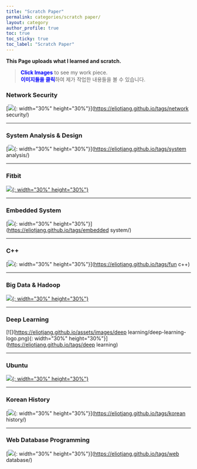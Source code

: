 ```yaml
---
title: "Scratch Paper"
permalink: categories/scratch paper/
layout: category
author_profile: true
toc: true
toc_sticky: true
toc_label: "Scratch Paper"
---
```


__This Page uploads what I learned and scratch.__  
> <span style="color:blue"><b>Click Images</b></span> to see my work piece.  
> <span style="color:blue"><b>이미지들을 클릭</b></span>하여 제가 작업한 내용들을 볼 수 있습니다.

### Network Security  
[![](https://eliotjang.github.io/assets/images/network-security/network-security-logo.jpeg){: width="30%" height="30%"}](https://eliotjang.github.io/tags/network security/)

- - -
### System Analysis & Design
[![](https://eliotjang.github.io/assets/images/system-analysis/system-analysis-logo.jpeg){: width="30%" height="30%"}](https://eliotjang.github.io/tags/system analysis/)

- - -
### Fitbit  
[![](https://eliotjang.github.io/assets/images/fitbit/fitbit-logo.jpeg){: width="30%" height="30%"}](https://eliotjang.github.io/tags/fitbit/)  

- - -
### Embedded System
[![](https://eliotjang.github.io/assets/images/embedded-system/embedded-system-logo.jpeg){: width="30%" height="30%"}](https://eliotjang.github.io/tags/embedded system/)

- - -
### C++  
[![](https://eliotjang.github.io/assets/images/c++/c++-logo.png){: width="30%" height="30%"}](https://eliotjang.github.io/tags/fun c++)  

- - -
### Big Data & Hadoop
[![](https://eliotjang.github.io/assets/images/hadoop/hadoop-logo.png){: width="30%" height="30%"}](https://eliotjang.github.io/tags/hadoop)

- - -
### Deep Learning  
[![](https://eliotjang.github.io/assets/images/deep learning/deep-learning-logo.png){: width="30%" height="30%"}](https://eliotjang.github.io/tags/deep learning)  

- - -
### Ubuntu  
[![](https://eliotjang.github.io/assets/images/ubuntu/ubuntu-logo.jpeg){: width="30%" height="30%"}](https://eliotjang.github.io/tags/ubuntu)  

- - -
### Korean History
[![](https://eliotjang.github.io/assets/images/korean-history/korean-history-logo.jpeg){: width="30%" height="30%"}](https://eliotjang.github.io/tags/korean history/)

- - -
### Web Database Programming
[![](https://eliotjang.github.io/assets/images/web-database/web-database-logo.png){: width="30%" height="30%"}](https://eliotjang.github.io/tags/web database/)

